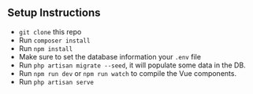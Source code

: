 ## Setup Instructions
- `git clone` this repo
- Run `composer install`
- Run `npm install`
- Make sure to set the database information your `.env` file
- Run `php artisan migrate --seed`, it will populate some data in the DB.
- Run `npm run dev` or `npm run watch` to compile the Vue components.
- Run `php artisan serve`